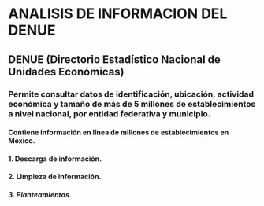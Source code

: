 # ANALISIS DE INFORMACION DEL DENUE
## DENUE  (Directorio Estadístico Nacional de Unidades Económicas)
### Permite consultar datos de identificación, ubicación, actividad económica y tamaño de más de 5 millones de establecimientos a nivel nacional, por entidad federativa y municipio.

#### Contiene información en línea de millones de establecimientos en México.

#### 1. Descarga de información.
#### 2. Limpieza de información.
##### 3. Planteamientos.

